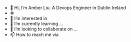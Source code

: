 - 👋 Hi, I’m Amber Liu. A Devops Engineer in Dublin Ireland
- ☸ 
- 👀 I’m interested in
- 🌱 I’m currently learning ...
- 💞️ I’m looking to collaborate on ...
- 📫 How to reach me via 

<!---
AmberLiu111/AmberLiu111 is a ✨ special ✨ repository because its `README.md` (this file) appears on your GitHub profile.
You can click the Preview link to take a look at your changes.
--->
